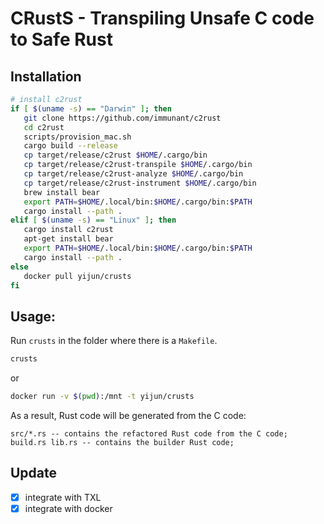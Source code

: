 # CRustS - Transpiling Unsafe C code to Safe Rust

## Installation

```bash
# install c2rust
if [ $(uname -s) == "Darwin" ]; then
   git clone https://github.com/immunant/c2rust 
   cd c2rust
   scripts/provision_mac.sh
   cargo build --release
   cp target/release/c2rust $HOME/.cargo/bin
   cp target/release/c2rust-transpile $HOME/.cargo/bin
   cp target/release/c2rust-analyze $HOME/.cargo/bin
   cp target/release/c2rust-instrument $HOME/.cargo/bin
   brew install bear
   export PATH=$HOME/.local/bin:$HOME/.cargo/bin:$PATH
   cargo install --path .
elif [ $(uname -s) == "Linux" ]; then
   cargo install c2rust
   apt-get install bear
   export PATH=$HOME/.local/bin:$HOME/.cargo/bin:$PATH
   cargo install --path .
else
   docker pull yijun/crusts
fi
```

## Usage:

Run `crusts` in the folder where there is a `Makefile`.

```bash
crusts
```
or 
```bash
docker run -v $(pwd):/mnt -t yijun/crusts
```

As a result, Rust code will be generated from the C code:
```
src/*.rs -- contains the refactored Rust code from the C code;
build.rs lib.rs -- contains the builder Rust code;
```

## Update

- [x] integrate with TXL
- [x] integrate with docker

